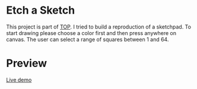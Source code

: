 # Etch a Sketch

This project is part of [TOP](https://www.theodinproject.com/lessons/foundations-etch-a-sketch). I tried to build a reproduction of a sketchpad.
To start drawing please choose a color first and then press anywhere on canvas. The user can select a range of squares between 1 and 64.

# Preview

[Live demo](https://cosm33n.github.io/etch_a_sketch_private/)
